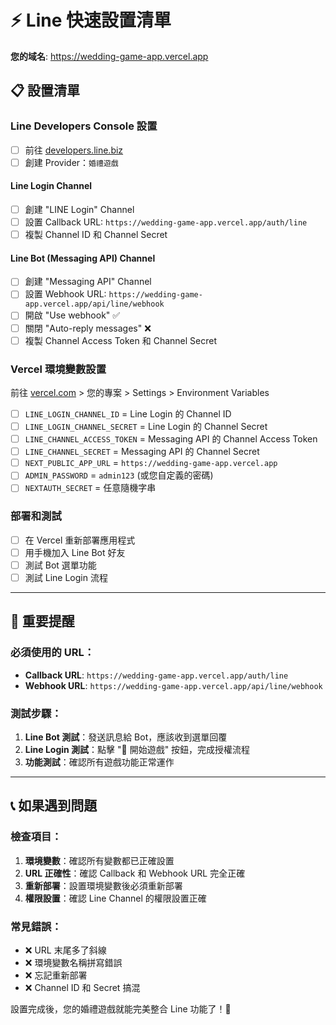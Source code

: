 # ⚡ Line 快速設置清單

**您的域名**: https://wedding-game-app.vercel.app

## 📋 設置清單

### Line Developers Console 設置
- [ ] 前往 [developers.line.biz](https://developers.line.biz)
- [ ] 創建 Provider：`婚禮遊戲`

#### Line Login Channel
- [ ] 創建 "LINE Login" Channel
- [ ] 設置 Callback URL: `https://wedding-game-app.vercel.app/auth/line`
- [ ] 複製 Channel ID 和 Channel Secret

#### Line Bot (Messaging API) Channel  
- [ ] 創建 "Messaging API" Channel
- [ ] 設置 Webhook URL: `https://wedding-game-app.vercel.app/api/line/webhook`
- [ ] 開啟 "Use webhook" ✅
- [ ] 關閉 "Auto-reply messages" ❌
- [ ] 複製 Channel Access Token 和 Channel Secret

### Vercel 環境變數設置
前往 [vercel.com](https://vercel.com) > 您的專案 > Settings > Environment Variables

- [ ] `LINE_LOGIN_CHANNEL_ID` = Line Login 的 Channel ID
- [ ] `LINE_LOGIN_CHANNEL_SECRET` = Line Login 的 Channel Secret  
- [ ] `LINE_CHANNEL_ACCESS_TOKEN` = Messaging API 的 Channel Access Token
- [ ] `LINE_CHANNEL_SECRET` = Messaging API 的 Channel Secret
- [ ] `NEXT_PUBLIC_APP_URL` = `https://wedding-game-app.vercel.app`
- [ ] `ADMIN_PASSWORD` = `admin123` (或您自定義的密碼)
- [ ] `NEXTAUTH_SECRET` = 任意隨機字串

### 部署和測試
- [ ] 在 Vercel 重新部署應用程式
- [ ] 用手機加入 Line Bot 好友
- [ ] 測試 Bot 選單功能
- [ ] 測試 Line Login 流程

---

## 🚨 重要提醒

### 必須使用的 URL：
- **Callback URL**: `https://wedding-game-app.vercel.app/auth/line`
- **Webhook URL**: `https://wedding-game-app.vercel.app/api/line/webhook`

### 測試步驟：
1. **Line Bot 測試**：發送訊息給 Bot，應該收到選單回覆
2. **Line Login 測試**：點擊 "🚀 開始遊戲" 按鈕，完成授權流程
3. **功能測試**：確認所有遊戲功能正常運作

---

## 📞 如果遇到問題

### 檢查項目：
1. **環境變數**：確認所有變數都已正確設置
2. **URL 正確性**：確認 Callback 和 Webhook URL 完全正確
3. **重新部署**：設置環境變數後必須重新部署
4. **權限設置**：確認 Line Channel 的權限設置正確

### 常見錯誤：
- ❌ URL 末尾多了斜線
- ❌ 環境變數名稱拼寫錯誤  
- ❌ 忘記重新部署
- ❌ Channel ID 和 Secret 搞混

設置完成後，您的婚禮遊戲就能完美整合 Line 功能了！🎉
